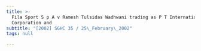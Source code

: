 ```yaml
---
title: >-
  Fila Sport S p A v Ramesh Tulsidas Wadhwani trading as P T International
  Corporation and
subtitle: "[2002] SGHC 35 / 25\_February\_2002"
tags: null

---
```


